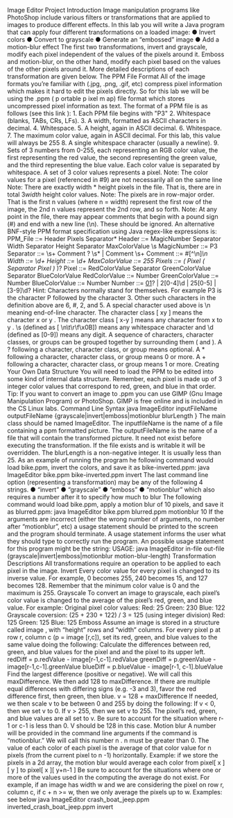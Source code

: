 Image Editor Project
Introduction
Image manipulation programs like PhotoShop include various filters or transformations that are
applied to images to produce different effects. In this lab you will write a Java program that can
apply four different transformations on a loaded image:
●
Invert colors
●
Convert to grayscale
●
Generate an “embossed” image
●
Add a motion-blur effect
The first two transformations, invert and grayscale, modify each pixel independent of the values
of the pixels around it. Emboss and motion-blur, on the other hand, modify each pixel based on
the values of the other pixels around it. More detailed descriptions of each transformation are
given below.
The PPM File Format
All of the image formats you’re familiar with (.jpg, .png, .gif, etc) compress pixel information
which makes it hard to edit the pixels directly. So for this lab we will be using the .ppm
(
p
ortable
p
ixel
m
ap) file format which stores uncompressed pixel information as text.
The format of a PPM file is as follows (see
this
link
):
1.
Each PPM file begins with "P3"
2.
Whitespace (blanks, TABs, CRs, LFs).
3.
A width, formatted as ASCII characters in decimal.
4.
Whitespace.
5.
A height, again in ASCII decimal.
6.
Whitespace.
7.
The maximum color value, again in ASCII decimal. For this lab, this value will always be
255
8.
A single whitespace character (usually a newline).
9.
Sets of 3 numbers from 0-255, each representing an RGB color value, the first
representing the red value, the second representing the green value, and the third
representing the blue value. Each color value is separated by whitespace. A set of 3
color values represents a pixel.
Note: The color values for a pixel (referenced in #9) are not necessarily all on the same line
Note: There are exactly width * height pixels in the file. That is, there are in total 3*width* height
color values.
Note: The pixels are in row-major order. That is the first n values (where n = width) represent
the first row of the image, the 2nd n values represent the 2nd row, and so forth.
Note: At any point in the file, there may appear comments that begin with a pound sign (#)
and end with a new line (\n). These should be ignored.
An alternative BNF-style PPM format specification using Java regex-like expressions is:
PPM_File
::=
Header Pixels Separator*
Header
::=
MagicNumber
Separator
Width Separator Height Separator MaxColorValue
\s
MagicNumber
::= P3
Separator
::= \s+
Comment
? \s* |
Comment
\s+
Comment
::= #[^\n]*\n
Width
::= \d+
Height
::= \d+
MaxColorValue
::= 255
Pixels
::= (
Pixel
(
Separator
Pixel
)* )?
Pixel
::=
RedColorValue Separator GreenColorValue Separator BlueColorValue
RedColorValue
::=
Number
GreenColorValue
::=
Number
BlueColorValue
::=
Number
Number
::= [01](\d\d?)? | 2[0-4]\d | 25[0-5] | [3-9]\d?
Hint: Characters normally stand for themselves. For example P3 is the character P followed by the character 3.
Other such characters in the definition above are 6, #, 2, and 5. A special character used above is \n meaning
end-of-line character. The character class [
xy
] means the character
x
or
y
. The character class [
x-y
] means any
character from
x
to
y
. \s (defined as [ \n\t\r\f\x0B]) means any whitespace character and \d (defined as [0-9])
means any digit. A sequence of characters, character classes, or groups can be grouped together by surrounding
them ( and ). A ? following a character, character class, or group means optional. A * following a character,
character class, or group means 0 or more. A + following a character, character class, or group means 1 or more.
Creating Your Own Data Structure
You will need to load the PPM to be edited into some kind of internal data structure.
Remember, each pixel is made up of 3 integer color values that correspond to red, green, and
blue in that order.
Tip: If you want to convert an image to .ppm you can use GIMP (Gnu Image Manipulation
Program) or PhotoShop. GIMP is free online and is included in the CS Linux labs.
Command Line Syntax
java ImageEditor
inputFileName
outputFileName {grayscale|invert|emboss|motionblur
blurLength
}
The main class should be named ImageEditor.
The
inputfileName
is the name of a file containing a ppm formatted picture.
The
outputFileName
is the name of a file that will contain the transformed picture. It need not
exist before executing the transformation. If the file exists and is writable it will be overridden.
The
blurLength
is a non-negative integer. It is usually less than 25.
As an example of running the program he following command would load bike.ppm, invert the
colors, and save it as bike-inverted.ppm:
java ImageEditor bike.ppm bike-inverted.ppm invert
The last command line option (representing a transformation) may be any of the following 4
strings.
●
“invert”
●
“grayscale”
●
“emboss”
●
“motionblur” which also requires a number after it to specify how much to blur
The following command would load bike.ppm, apply a motion blur of 10 pixels, and save it as
blurred.ppm:
java ImageEditor bike.ppm blurred.ppm motionblur 10
If the arguments are incorrect (either the wrong number of arguments, no number
after “motionblur”, etc) a usage statement should be printed to the screen and the program
should terminate. A usage statement informs the user what they should type to correctly run
the program. An possible usage statement for this program might be the string:
USAGE: java ImageEditor in-file out-file (grayscale|invert|emboss|motionblur motion-blur-length)
Transformation Descriptions
All transformations require an operation to be applied to each pixel in the image.
Invert
Every color value for every pixel is changed to its inverse value. For example, 0
becomes 255, 240 becomes 15, and 127 becomes 128. Remember that the minimum
color value is 0 and the maximum is 255.
Grayscale
To convert an image to grayscale, each pixel’s color value is changed to the average of
the pixel’s red, green, and blue value. For example:
Original pixel color values:
Red: 25
Green: 230
Blue: 122
Grayscale coversion: (25 + 230 + 122) / 3 = 125 (using integer division)
Red: 125
Green: 125
Blue: 125
Emboss
Assume an image is stored in a structure called
image
, with “height” rows and
“width” columns. For every pixel p at row r, column c (p =
image
[r,c]), set its red,
green, and blue values to the same value doing the following:
Calculate the differences between red, green, and blue values for the pixel and and the
pixel to its upper left.
redDiff
= p.redValue - image[r-1,c-1].redValue
greenDiff
= p.greenValue - image[r-1,c-1].greenValue
blueDiff
= p.blueValue - image[r-1, c-1].blueValue
Find the largest difference (positive or negative). We will call this maxDifference. We
then add 128 to maxDifference. If there are multiple equal differences with differing signs
(e.g. -3 and 3), favor the red difference first, then green, then blue.
v = 128 + maxDifference
If needed, we then scale v to be between 0 and 255 by doing the following:
If v < 0, then we set v to 0.
If v > 255, then we set v to 255.
The pixel’s red, green, and blue values are all set to v.
Be sure to account for the situation where r-1 or c-1 is less than 0. V should be 128 in
this case.
Motion blur
A number will be provided in the command line arguments if the command
is “motionblur.” We will call this number
n
. n must be greater than 0.
The value of each color of each pixel is the average of that color value for
n
pixels (from
the current pixel to
n
-1) horizontally.
Example: if we store the pixels in a 2d array, the motion blur would average each color
from pixel[ x ][ y ] to pixel[ x ][ y+n-1 ]
Be sure to account for the situations where one or more of the values used in the
computing the average do not exist. For example, if an image has width w and we are
considering the pixel on row r, column c, if c + n >= w, then we only average the pixels
up to w.
Examples:
see below
java ImageEditor crash_boat_jeep.ppm inverted_crash_boat_jeep.ppm invert

